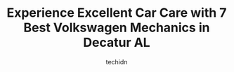 ---
layout: ampstory
image: https://images.unsplash.com/photo-1627404958332-cd698bcce36c?ixlib=rb-4.0.3&ixid=MnwxMjA3fDB8MHxwaG90by1wYWdlfHx8fGVufDB8fHx8&auto=format&fit=crop&w=640&h=853&q=80
author: techidn
featured: false
description: Entrust your vehicle to the 7 best Volkswagen Mechanic in Decatur  AL, USA and experience the difference they can make. With their extensive knowledge, state-of-the-art facilities, and commi
title: Experience Excellent Car Care with 7 Best Volkswagen Mechanics in Decatur  AL
cover:
   title: Experience Excellent Car Care with 7 Best Volkswagen Mechanics in Decatur  AL
   subtitle: Rickpate
   background: https://images.unsplash.com/photo-1627404958332-cd698bcce36c?ixlib=rb-4.0.3&ixid=MnwxMjA3fDB8MHxwaG90by1wYWdlfHx8fGVufDB8fHx8&auto=format&fit=crop&w=640&h=853&q=80

pages: 
 - layout: thirds
   top: <h1>#1 Greenway Hyundai Decatur Service & Parts</h1>
   bottom: "<p>Great customer service and the atmosphere is inviting. My seat wasnt out of position when I got back in my vehicle- might seem minor but its a pet peeve! Chloe was </p>"
   background: https://www.knot35.com/toplist/wp-content/uploads/2023/06/best-volkswagen-mechanic-1-in-decatur-al-1685832615.jpeg
   backgroundblur: true
 - layout: thirds
   top: <h1>#2 Bryant Brothers Automotive & Performance Built to Win</h1>
   bottom: "<p>2420 Central Pkwy SW, Decatur, AL 35601, United States</p>"
   background: https://www.knot35.com/toplist/wp-content/uploads/2023/06/best-volkswagen-mechanic-2-in-decatur-al-1685832615.jpeg
   cta:
      link: https://www.knot35.com/toplist/experience-excellent-car-care-with-7-best-volkswagen-mechanics-in-decatur-al/
      text: Experience Excellent Car Care with 7 Best Volkswagen Mechanics in Decatur  AL
 - layout: thirds
   top: <h1>#3 Pro-Tech Automotive</h1>
   bottom: "<p>3025 Hwy 31 S, Decatur, AL 35603, United States</p>"
   background: https://www.knot35.com/toplist/wp-content/uploads/2023/06/best-volkswagen-mechanic-3-in-decatur-al-1685832616.jpeg
   cta:
      link: https://www.knot35.com/toplist/experience-excellent-car-care-with-7-best-volkswagen-mechanics-in-decatur-al/
      text: Experience Excellent Car Care with 7 Best Volkswagen Mechanics in Decatur  AL
 - layout: thirds
   top: <h1>#4 Satterfields Auto Tech Services</h1>
   bottom: "<p>1946 Central Pkwy SW, Decatur, AL 35601, United States</p>"
   background: https://images.unsplash.com/photo-1518640467707-6811f4a6ab73?ixlib=rb-4.0.3&ixid=MnwxMjA3fDB8MHxwaG90by1wYWdlfHx8fGVufDB8fHx8&auto=format&fit=crop&w=640&h=853&q=80
   cta:
      link: https://www.knot35.com/toplist/experience-excellent-car-care-with-7-best-volkswagen-mechanics-in-decatur-al/
      text: Experience Excellent Car Care with 7 Best Volkswagen Mechanics in Decatur  AL
 - layout: thirds
   top: <h1>#5 Iverson Gulf Services</h1>
   bottom: "<p>105 6th Ave NE, Decatur, AL 35601, United States</p>"
   background: https://images.unsplash.com/photo-1546497974-b213c9efb599?ixlib=rb-4.0.3&ixid=MnwxMjA3fDB8MHxwaG90by1wYWdlfHx8fGVufDB8fHx8&auto=format&fit=crop&w=640&h=853&q=80
   cta:
      link: https://www.knot35.com/toplist/experience-excellent-car-care-with-7-best-volkswagen-mechanics-in-decatur-al/
      text: Experience Excellent Car Care with 7 Best Volkswagen Mechanics in Decatur  AL
 - layout: thirds
   top: <h1>#6 Automotive Specialists</h1>
   bottom: "<p>208 Central Cir SW, Decatur, AL 35603, United States</p>"
   background: https://images.unsplash.com/photo-1618005182384-a83a8bd57fbe?ixlib=rb-4.0.3&ixid=MnwxMjA3fDB8MHxwaG90by1wYWdlfHx8fGVufDB8fHx8&auto=format&fit=crop&w=640&h=853&q=80
   cta:
      link: https://www.knot35.com/toplist/experience-excellent-car-care-with-7-best-volkswagen-mechanics-in-decatur-al/
      text: Experience Excellent Car Care with 7 Best Volkswagen Mechanics in Decatur  AL
 - layout: thirds
   top: <h1>#7 B And H Auto Repair</h1>
   bottom: "<p>506 14th St SE, Decatur, AL 35601, United States</p>"
   background: https://images.unsplash.com/photo-1602536052359-ef94c21c5948?ixlib=rb-4.0.3&ixid=MnwxMjA3fDB8MHxwaG90by1wYWdlfHx8fGVufDB8fHx8&auto=format&fit=crop&w=640&h=853&q=80
   cta:
      link: https://www.knot35.com/toplist/experience-excellent-car-care-with-7-best-volkswagen-mechanics-in-decatur-al/
      text: Experience Excellent Car Care with 7 Best Volkswagen Mechanics in Decatur  AL
 - layout: thirds
   middle: Continue reading...
   background: https://images.unsplash.com/photo-1580610447943-1bfbef5efe07?ixlib=rb-4.0.3&ixid=MnwxMjA3fDB8MHxwaG90by1wYWdlfHx8fGVufDB8fHx8&auto=format&fit=crop&w=640&h=853&q=80
   cta:
      link: https://www.knot35.com/toplist/experience-excellent-car-care-with-7-best-volkswagen-mechanics-in-decatur-al/
      text: Experience Excellent Car Care with 7 Best Volkswagen Mechanics in Decatur  AL
      
---